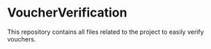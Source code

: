 # VoucherVerification
This repository contains all files related to the project to easily verify vouchers.
